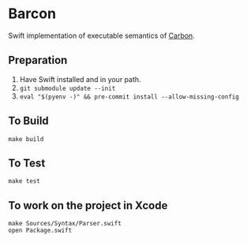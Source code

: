 # Barcon

Swift implementation of executable semantics of
[Carbon](https://carbon-language/carbon-lang).

## Preparation

1. Have Swift installed and in your path.
2. `git submodule update --init`
3. `eval "$(pyenv -)" && pre-commit install --allow-missing-config`

## To Build

    make build
    
## To Test

    make test

## To work on the project in Xcode

    make Sources/Syntax/Parser.swift
    open Package.swift
